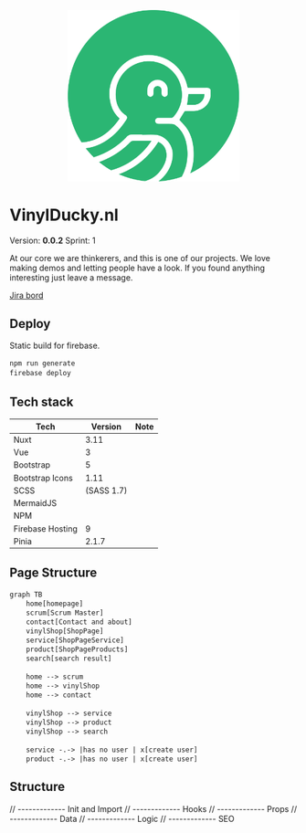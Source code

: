 <p align="center">
  <img src="public/img/vinyl-ducky-logo-signs-and-stickers-nederlands-eindhoven.png" width="300" title="vinyl ducky logo">
</p>

# VinylDucky.nl

Version: __0.0.2__
Sprint: 1

At our core we are thinkerers, and this is one of our projects. We love making demos and letting people have a look. If you found anything interesting just leave a message.

[Jira bord](https://vinylducky.atlassian.net/jira/software/projects/ECBGI/boards/3)


## Deploy
Static build for firebase.
```bash
npm run generate 
firebase deploy
```

## Tech stack

| Tech              | Version   | Note  |
|---                |---        |---    |
| Nuxt              | 3.11      |       |
| Vue               | 3         |       |
| Bootstrap         | 5         |       |
| Bootstrap Icons   | 1.11      |       |
| SCSS              | (SASS 1.7) |      |
| MermaidJS         |           |       |
| NPM               |           |       |
| Firebase Hosting  | 9         |       | 
| Pinia             | 2.1.7     |       |

## Page Structure

```mermaid
graph TB
    home[homepage]
    scrum[Scrum Master]
    contact[Contact and about]
    vinylShop[ShopPage]
    service[ShopPageService]
    product[ShopPageProducts]
    search[search result]

    home --> scrum
    home --> vinylShop
    home --> contact

    vinylShop --> service
    vinylShop --> product
    vinylShop --> search

    service -.-> |has no user | x[create user]
    product -.-> |has no user | x[create user]

```

## Structure
<!-- 0.1.0 -->
// ------------- Init and Import
// ------------- Hooks 
// ------------- Props
// ------------- Data
// ------------- Logic
// ------------- SEO


